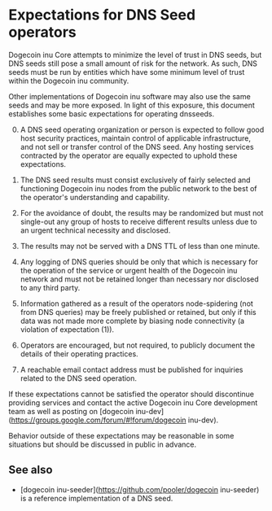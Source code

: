 Expectations for DNS Seed operators
====================================

Dogecoin inu Core attempts to minimize the level of trust in DNS seeds,
but DNS seeds still pose a small amount of risk for the network.
As such, DNS seeds must be run by entities which have some minimum
level of trust within the Dogecoin inu community.

Other implementations of Dogecoin inu software may also use the same
seeds and may be more exposed. In light of this exposure, this
document establishes some basic expectations for operating dnsseeds.

0. A DNS seed operating organization or person is expected to follow good
host security practices, maintain control of applicable infrastructure,
and not sell or transfer control of the DNS seed. Any hosting services
contracted by the operator are equally expected to uphold these expectations.

1. The DNS seed results must consist exclusively of fairly selected and
functioning Dogecoin inu nodes from the public network to the best of the
operator's understanding and capability.

2. For the avoidance of doubt, the results may be randomized but must not
single-out any group of hosts to receive different results unless due to an
urgent technical necessity and disclosed.

3. The results may not be served with a DNS TTL of less than one minute.

4. Any logging of DNS queries should be only that which is necessary
for the operation of the service or urgent health of the Dogecoin inu
network and must not be retained longer than necessary nor disclosed
to any third party.

5. Information gathered as a result of the operators node-spidering
(not from DNS queries) may be freely published or retained, but only
if this data was not made more complete by biasing node connectivity
(a violation of expectation (1)).

6. Operators are encouraged, but not required, to publicly document the
details of their operating practices.

7. A reachable email contact address must be published for inquiries
related to the DNS seed operation.

If these expectations cannot be satisfied the operator should
discontinue providing services and contact the active Dogecoin inu
Core development team as well as posting on
[dogecoin inu-dev](https://groups.google.com/forum/#!forum/dogecoin inu-dev).

Behavior outside of these expectations may be reasonable in some
situations but should be discussed in public in advance.

See also
----------
- [dogecoin inu-seeder](https://github.com/pooler/dogecoin inu-seeder) is a reference implementation of a DNS seed.
